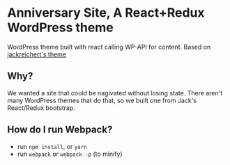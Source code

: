 # Anniversary Site, A React+Redux WordPress theme
WordPress theme built with react calling WP-API for content. Based on [jackreichert's theme](https://github.com/jackreichert/a-wp-react-redux-theme
)

## Why?
We wanted a site that could be nagivated without losing state. There aren't many WordPress themes that do that, so we built one from Jack's React/Redux bootstrap.

## How do I run Webpack?
- run `npm install`, or `yarn`
- run `webpack` or `webpack -p` (to minify)

